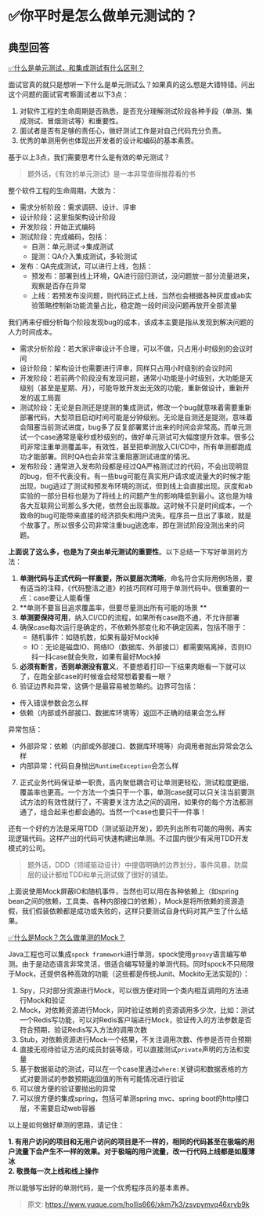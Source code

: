 # ✅你平时是怎么做单元测试的？

## 典型回答  

[✅什么是单元测试，和集成测试有什么区别？](https://www.yuque.com/hollis666/xkm7k3/dmvcoyd0d6bx2v1a)



面试官真的就只是想听一下什么是单元测试么？如果真的这么想是大错特错。问出这个问题的面试官考察面试者以下3点：

1. 对软件工程的生命周期是否熟悉，是否充分理解测试阶段各种手段（单测、集成测试、冒烟测试等）和重要性。
2. 面试者是否有足够的责任心，做好测试工作是对自己代码充分负责。
3. 优秀的单测用例也体现出开发者的设计和编码的基本素质。



基于以上3点，我们需要思考什么是有效的单元测试？



> 题外话，《有效的单元测试》是一本非常值得推荐看的书
>



整个软件工程的生命周期，大致为：



+ 需求分析阶段：需求调研、设计、评审
+ 设计阶段：这里指架构设计阶段
+ 开发阶段：开始正式编码
+ 测试阶段：完成编码，包括： 
    - 自测：单元测试->集成测试
    - 提测：QA介入集成测试，多轮测试
+ 发布：QA完成测试，可以进行上线，包括： 
    - 预发布：部署到线上环境，QA进行回归测试，没问题放一部分流量进来，观察是否存在异常
    - 上线：若预发布没问题，则代码正式上线，当然也会根据各种灰度或ab实验策略控制新功能流量占比，稳定跑一段时间没问题再放开全部流量



我们再来仔细分析每个阶段发现bug的成本，该成本主要是指从发现到解决问题的人力时间成本。



+ 需求分析阶段：若大家评审设计不合理，可以不做，只占用小时级别的会议时间
+ 设计阶段：架构设计也需要进行评审，同样只占用小时级别的会议时间
+ 开发阶段：若前两个阶段没有发现问题，通常小功能是小时级别，大功能是天级别（甚至是星期、月），可能导致开发出无效的功能，重新做设计，重新开发的返工局面
+ 测试阶段：无论是自测还是提测的集成测试，修改一个bug就意味着需要重新部署代码，大型项目启动时间可能是分钟级别。无论是自测还是提测，意味着会阻塞当前测试进度，bug多了反复部署累计出来的时间会非常高。而单元测试一个case通常是毫秒或秒级别的，做好单元测试可大幅度提升效率。很多公司非常注重单测覆盖率，有效性，甚至把单测放入CI/CD中，所有单测都跑成功才能部署。同时QA也会非常注重阻塞测试进度的情况。
+ 发布阶段：通常进入发布阶段都是经过QA严格测试过的代码，不会出现明显的bug，但不代表没有。有一些bug可能在真实用户请求或流量大的时候才能出现，bug逃过了测试和预发布环境的测试，但到线上会直接出现。灰度和ab实验的一部分目标也是为了将线上的问题产生的影响降低到最小。这也是为啥各大互联网公司那么多大佬，依然会出现事故。这时候不只是时间成本，一个致命的bug可能带来直接的经济损失和用户流失。程序员一旦出了事故，就是个故事了。所以很多公司非常注重bug逃逸率，即在测试阶段没测出来的问题。



**上面说了这么多，也是为了突出单元测试的重要性**。以下总结一下写好单测的方法：



1.  **单测代码与正式代码一样重要，所以要层次清晰**，命名符合实际用例场景，要有适当的注释，《代码整洁之道》的技巧同样可用于单测代码中。很重要的一点：case要让人能看懂 
2.  **单测不要盲目追求覆盖率，但要尽量测出所有可能的场景 **
3.  **单测要保持可用**，纳入CI/CD的流程，如果所有case跑不通，不允许部署 
4.  确保case每次运行是确定的，不依赖外部变化和不确定因素，包括不限于： 
    - 随机事件：如随机数，如果有最好Mock掉
    - IO：无论是磁盘IO、网络IO（数据库、外部接口）都需要隔离掉，否则IO抖一抖case就会失败，如果有最好Mock掉
5.  **必须有断言，否则单测没有意义**，不要想着打印一下结果肉眼看一下就可以了，在跑全部case的时候谁会经常想着要看一眼？ 
6.  验证边界和异常，这俩个是最容易被忽略的。边界可包括： 



+ 传入错误参数会怎么样
+ 依赖（内部或外部接口、数据库环境等）返回不正确的结果会怎么样



异常包括：



+ 外部异常：依赖（内部或外部接口、数据库环境等）向调用者抛出异常会怎么样
+ 内部异常：代码自身抛出`RuntimeException`会怎么样



7. 正式业务代码保证单一职责，高内聚低耦合可让单测更轻松，测试粒度更细，覆盖率也更高。一个方法一个类只干一个事，单测case就可以只关注当前要测试方法的有效性就行了，不需要关注方法之间的调用，如果你的每个方法都测通了，组合起来也都会通的。当然一个case也要只干一件事！



还有一个好的方法是采用TDD（测试驱动开发），即先列出所有可能的用例，再实现逻辑代码。这样产出的代码可快速构建出单测。不过国内很少有采用TDD开发模式的公司。



> 题外话，DDD（领域驱动设计）中提倡明确的边界划分，事件风暴，防腐层的设计都给TDD和单元测试做了很好的铺垫。
>



上面说使用Mock屏蔽IO和随机事件，当然也可以用在各种依赖上（如spring bean之间的依赖，工具类、各种内部接口的依赖），Mock是将所依赖的资源造假，我们假装依赖都是成功或失败的，这样只要测试自身代码对其产生了什么结果。  


[✅什么是Mock？怎么做单测的Mock？](https://www.yuque.com/hollis666/xkm7k3/ddqdt0ghhh6brxip)

  
Java工程也可以集成`spock framework`进行单测，spock使用`groovy`语言编写单测。由于是动态语言非常灵活，很适合编写轻量的单测代码。同时spock不只局限于Mock，还提供各种高效的功能（这些都是传统Junit、Mockito无法实现的）：



1. Spy，只对部分资源进行Mock，可以很方便对同一个类内相互调用的方法进行Mock和验证
2. Mock，对依赖资源进行Mock，同时验证依赖的资源调用多少次，比如：测试一个Redis写功能，可以对Redis客户端进行Mock，验证传入的方法参数是否符合预期，验证Redis写入方法的调用次数
3. Stub，对依赖资源进行Mock一个结果，不关注调用次数、传参是否符合预期
4. 直接无视待验证方法的成员封装等级，可以直接测试`private`声明的方法和变量
5. 基于数据驱动的测试，可以在一个case里通过`where:`关键词和数据表格的方式对要测试的参数预期返回值的所有可能情况进行验证
6. 可以很方便的验证要抛出的异常
7. 可以很方便的集成spring，包括可单测spring mvc、spring boot的http接口层，不需要启动web容器



以上是如何做好单测的思路，请记住：



**1. 有用户访问的项目和无用户访问的项目是不一样的，相同的代码甚至在极端的用户流量下会产生不一样的效果。对于极端的用户流量，改一行代码上线都是如履薄冰**  
**2. 敬畏每一次上线和线上操作**



所以能够写出好的单测代码，是一个优秀程序员的基本素养。



> 原文: <https://www.yuque.com/hollis666/xkm7k3/zsvpymvq46xryb9k>